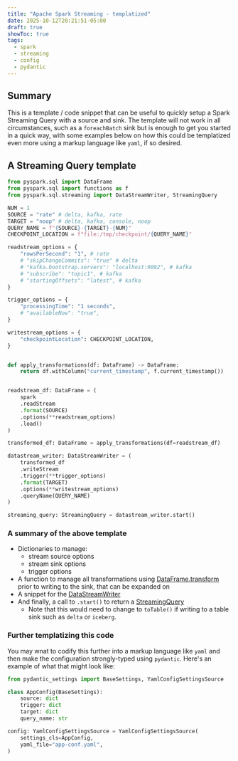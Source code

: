 ```yaml
---
title: "Apache Spark Streaming - templatized"
date: 2025-10-12T20:21:51-05:00
draft: true
showToc: true
tags:
  - spark
  - streaming
  - config
  - pydantic
---
```


## Summary

This is a template / code snippet that can be useful to quickly setup a Spark Streaming Query with a source and sink. The template will not work in all circumstances, such as a `foreachBatch` sink but is enough to get you started in a quick way, with some examples below on how this could be templatized even more using a markup language like `yaml`, if so desired.

## A Streaming Query template

```python
from pyspark.sql import DataFrame
from pyspark.sql import functions as f
from pyspark.sql.streaming import DataStreamWriter, StreamingQuery

NUM = 1
SOURCE = "rate" # delta, kafka, rate
TARGET = "noop" # delta, kafka, console, noop
QUERY_NAME = f"{SOURCE}-{TARGET}-{NUM}"
CHECKPOINT_LOCATION = f"file:/tmp/checkpoint/{QUERY_NAME}"

readstream_options = {
    "rowsPerSecond": "1", # rate
    # "skipChangeCommits": "true" # delta
    # "kafka.bootstrap.servers": "localhost:9092", # kafka
    # "subscribe": "topic1", # kafka
    # "startingOffsets": "latest", # kafka
}

trigger_options = {
    "processingTime": "1 seconds",
    # "availableNow": "true",
}

writestream_options = {
    "checkpointLocation": CHECKPOINT_LOCATION,
}


def apply_transformations(df: DataFrame) -> DataFrame:
    return df.withColumn("current_timestamp", f.current_timestamp())


readstream_df: DataFrame = (
    spark
    .readStream
    .format(SOURCE)
    .options(**readstream_options)
    .load()
)

transformed_df: DataFrame = apply_transformations(df=readstream_df)

datastream_writer: DataStreamWriter = (
    transformed_df
    .writeStream
    .trigger(**trigger_options)
    .format(TARGET)
    .options(**writestream_options)
    .queryName(QUERY_NAME)
)

streaming_query: StreamingQuery = datastream_writer.start()
```

### A summary of the above template

- Dictionaries to manage:
    - stream source options
    - stream sink options
    - trigger options
- A function to manage all transformations using [DataFrame.transform](https://spark.apache.org/docs/latest/api/python/reference/pyspark.sql/api/pyspark.sql.DataFrame.transform.html) prior to writing to the sink, that can be expanded on
- A snippet for the [DataStreamWriter](https://spark.apache.org/docs/latest/api/python/reference/pyspark.ss/api/pyspark.sql.streaming.DataStreamWriter.html)
- And finally, a call to `.start()` to return a [StreamingQuery](https://spark.apache.org/docs/latest/api/python/reference/pyspark.ss/api/pyspark.sql.streaming.StreamingQuery.html)
    - Note that this would need to change to `toTable()` if writing to a table sink such as `delta` or `iceberg`.

### Further templatizing this code

You may wnat to codify this further into a markup language like `yaml` and then make the configuration strongly-typed using `pydantic`. Here's an example of what that might look like:

```python
from pydantic_settings import BaseSettings, YamlConfigSettingsSource

class AppConfig(BaseSettings):
    source: dict
    trigger: dict
    target: dict
    query_name: str

config: YamlConfigSettingsSource = YamlConfigSettingsSource(
    settings_cls=AppConfig,
    yaml_file="app-conf.yaml",
)
```
